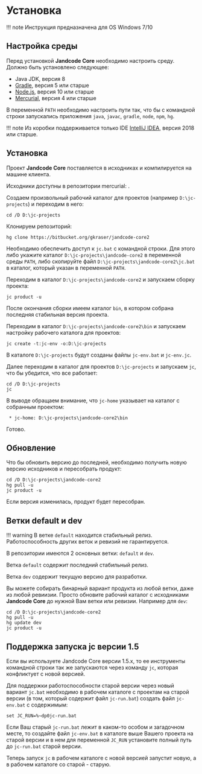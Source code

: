 
Установка
=========

!!! note
    Инструкция предназначена для OS Windows 7/10
 
Настройка среды
---------------

Перед установкой **Jandcode Core** необходимо настроить среду.
Должно быть установлено следующее:

* Java JDK, версия 8
* [Gradle](https://gradle.org/), версия 5 или старше
* [Node.js](https://nodejs.org), версия 10 или старше
* [Mercurial](https://www.mercurial-scm.org/), версия 4 или старше

В переменной `PATH` необходимо настроить пути так, что бы с командной строки
запускались приложения `java`, `javac`, `gradle`, `node`, `npm`, `hg`.

!!! note
    Из коробки поддерживается только IDE 
    [IntelliJ IDEA](https://www.jetbrains.com/idea/), версия 2018 или старше.


Установка 
---------

Проект **Jandcode Core** поставляется в исходниках и компилируется на машине
клиента.

Исходники доступны в репозитории mercurial: 
[](https://bitbucket.org/gkraser/jandcode-core2).  

Создаем произвольный рабочий каталог для проектов (например 
`D:\jc-projects`) 
и переходим в него:

```
cd /D D:\jc-projects
```

Клонируем репозиторий:

```
hg clone https://bitbucket.org/gkraser/jandcode-core2
```

Необходимо обеспечить доступ к `jc.bat` с командной строки.
Для этого либо укажите каталог `D:\jc-projects\jandcode-core2`
в переменной среды `PATH`, либо скопируйте файл 
`D:\jc-projects\jandcode-core2\jc.bat` в каталог, который 
указан в переменной `PATH`.

Переходим в каталог `D:\jc-projects\jandcode-core2` и запускаем сборку проекта:

```
jc product -u
```

После окончания сборки имеем каталог `bin`, в котором собрана последняя
стабильная версия проекта. 

Переходим в каталог `D:\jc-projects\jandcode-core2\bin` и запускаем настройку 
рабочего каталога для проектов:

```
jc create -t:jc-env -o:D:\jc-projects
```

В каталоге `D:\jc-projects` будут созданы файлы `jc-env.bat` и  `jc-env.jc`.

Далее переходим в каталог для проектов `D:\jc-projects` и запускаем 
`jc`, что бы убедится, что все работает:

```
cd /D D:\jc-projects
jc
```

В выводе обращаем внимание, что `jc-home` указывает на каталог с собранным
проектом:

```
 * jc-home: D:\jc-projects\jandcode-core2\bin
```   

Готово.


Обновление
----------

Что бы обновить версию до последней, необходимо получить новую версию исходников и 
пересобрать продукт:

```
cd /D D:\jc-projects\jandcode-core2
hg pull -u
jc product -u
```

Если версия изменилась, продукт будет пересобран.


Ветки default и dev
-------------------

!!! warning
    В ветке `default` находится стабильный релиз. Работоспособность
    других веток и ревизий не гарантируется.

В репозитории имеются 2 основных ветки: `default` и `dev`.

Ветка `default` содержит последний стабильный релиз.

Ветка `dev` содержит текущую версию для разработки.

Вы можете собирать бинарный вариант продукта из любой ветки, даже из любой ревиизии.
Просто обновите рабочий каталог с исходниками **Jandcode Core** до нужной Вам
ветки или ревизии. Например для `dev`:

```
cd /D D:\jc-projects\jandcode-core2
hg pull -u
hg update dev
jc product -u
```

Поддержка запуска jc версии 1.5
-------------------------------

Если вы используете Jandcode Core версии 1.5.x, то ее инструменты командной строки
так же запускаются через команду `jc`, которая конфликтует с новой версией. 

Для поддержки работоспособности старой версии
через новый вариант `jc.bat` необходимо в рабочем каталоге с проектам
на старой версии (в том, который содержит файл `jc-run.bat`) создать 
файл `jc-env.bat` с содержимым:

```
set JC_RUN=%~dp0jc-run.bat
```

Если Ваш старый `jc-run.bat` лежит в каком-то особом и загадочном месте,
то создайте файл `jc-env.bat` в каталоге выше Вашего проекта на старой версии
и в нем для переменной `JC_RUN` установите полный путь до `jc-run.bat`
старой версии.

Теперь запуск `jc` в рабочем каталоге с новой версией запустит новую,
а в рабочем каталоге со старой - старую.

 


